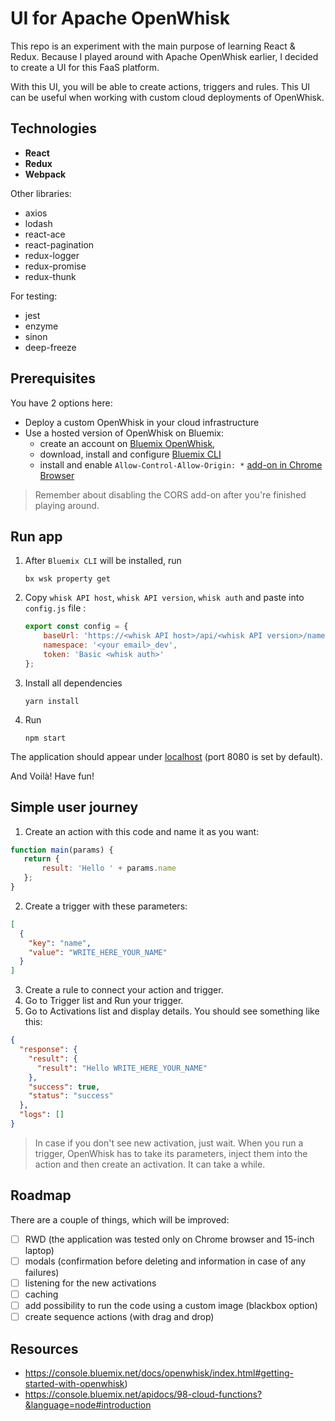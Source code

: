 # UI for Apache OpenWhisk

This repo is an experiment with the main purpose of learning React & Redux.
Because I played around with Apache OpenWhisk earlier, I decided to create a UI for this FaaS platform.

With this UI, you will be able to create actions, triggers and rules. 
This UI can be useful when working with custom cloud deployments of OpenWhisk.

## Technologies
- **React**
- **Redux**
- **Webpack**

Other libraries:
- axios
- lodash
- react-ace
- react-pagination
- redux-logger
- redux-promise
- redux-thunk

For testing:
- jest 
- enzyme
- sinon
- deep-freeze

## Prerequisites

You have 2 options here:
- Deploy a custom OpenWhisk in your cloud infrastructure
- Use a hosted version of OpenWhisk on Bluemix:
  - create an account on [Bluemix OpenWhisk](https://console.bluemix.net/registration/?target=%2Fopenwhisk),
  - download, install and configure [Bluemix CLI](https://console.bluemix.net/openwhisk/learn/cli)
  - install and enable `Allow-Control-Allow-Origin: *` [add-on in Chrome Browser](https://chrome.google.com/webstore/detail/allow-control-allow-origi/nlfbmbojpeacfghkpbjhddihlkkiljbi)

> Remember about disabling the CORS add-on after you're finished playing around.

## Run app
1. After `Bluemix CLI` will be installed, run 
    ```shell
    bx wsk property get
    ```
1. Copy `whisk API host`, `whisk API version`, `whisk auth` and paste into `config.js` file :
    ```javascript
    export const config = {
        baseUrl: 'https://<whisk API host>/api/<whisk API version>/namespaces/<your email>_dev',
        namespace: '<your email>_dev',
        token: 'Basic <whisk auth>'
    };
    
    ```

1. Install all dependencies
    ```shell
    yarn install
    ```


4. Run
    ```shell
    npm start
    ```
The application should appear under [localhost](localhost:8080) (port 8080 is set by default).


And Voilà! Have fun!

## Simple user journey

1. Create an action with this code and name it as you want:
```javascript
function main(params) {
   return {
       result: 'Hello ' + params.name
   };
}
```
2. Create a trigger with these parameters:
```json
[
  {
    "key": "name",
    "value": "WRITE_HERE_YOUR_NAME"
  }
]
```

3. Create a rule to connect your action and trigger.
4. Go to Trigger list and Run your trigger.
5. Go to Activations list and display details. You should see something like this:
```json
{
  "response": {
    "result": {
      "result": "Hello WRITE_HERE_YOUR_NAME"
    },
    "success": true,
    "status": "success"
  },
  "logs": []
}
```

> In case if you don't see new activation, just wait. When you run a trigger, OpenWhisk has to take its parameters, 
inject them into the action and then create an activation. It can take a while. 

## Roadmap

There are a couple of things, which will be improved:
- [ ] RWD (the application was tested only on Chrome browser and 15-inch laptop)
- [ ] modals (confirmation before deleting and information in case of any failures)
- [ ] listening for the new activations
- [ ] caching
- [ ] add possibility to run the code using a custom image (blackbox option)
- [ ] create sequence actions (with drag and drop)

## Resources
- https://console.bluemix.net/docs/openwhisk/index.html#getting-started-with-openwhisk)
- https://console.bluemix.net/apidocs/98-cloud-functions?&language=node#introduction
